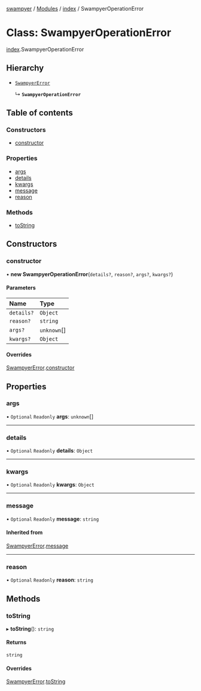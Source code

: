 [swampyer](../README.md) / [Modules](../modules.md) / [index](../modules/index.md) / SwampyerOperationError

# Class: SwampyerOperationError

[index](../modules/index.md).SwampyerOperationError

## Hierarchy

- [`SwampyerError`](index.SwampyerError.md)

  ↳ **`SwampyerOperationError`**

## Table of contents

### Constructors

- [constructor](index.SwampyerOperationError.md#constructor)

### Properties

- [args](index.SwampyerOperationError.md#args)
- [details](index.SwampyerOperationError.md#details)
- [kwargs](index.SwampyerOperationError.md#kwargs)
- [message](index.SwampyerOperationError.md#message)
- [reason](index.SwampyerOperationError.md#reason)

### Methods

- [toString](index.SwampyerOperationError.md#tostring)

## Constructors

### constructor

• **new SwampyerOperationError**(`details?`, `reason?`, `args?`, `kwargs?`)

#### Parameters

| Name | Type |
| :------ | :------ |
| `details?` | `Object` |
| `reason?` | `string` |
| `args?` | `unknown`[] |
| `kwargs?` | `Object` |

#### Overrides

[SwampyerError](index.SwampyerError.md).[constructor](index.SwampyerError.md#constructor)

## Properties

### args

• `Optional` `Readonly` **args**: `unknown`[]

___

### details

• `Optional` `Readonly` **details**: `Object`

___

### kwargs

• `Optional` `Readonly` **kwargs**: `Object`

___

### message

• `Optional` `Readonly` **message**: `string`

#### Inherited from

[SwampyerError](index.SwampyerError.md).[message](index.SwampyerError.md#message)

___

### reason

• `Optional` `Readonly` **reason**: `string`

## Methods

### toString

▸ **toString**(): `string`

#### Returns

`string`

#### Overrides

[SwampyerError](index.SwampyerError.md).[toString](index.SwampyerError.md#tostring)
